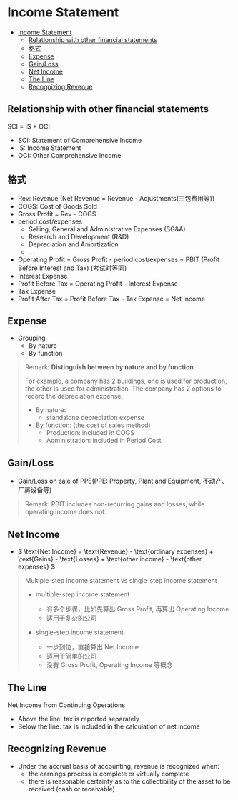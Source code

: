 # Income Statement

- [Income Statement](#income-statement)
  - [Relationship with other financial statements](#relationship-with-other-financial-statements)
  - [格式](#格式)
  - [Expense](#expense)
  - [Gain/Loss](#gainloss)
  - [Net Income](#net-income)
  - [The Line](#the-line)
  - [Recognizing Revenue](#recognizing-revenue)

## Relationship with other financial statements

SCI = IS + OCI

- SCI: Statement of Comprehensive Income
- IS: Income Statement
- OCI: Other Comprehensive Income

## 格式

- Rev: Revenue (Net Revenue = Revenue - Adjustments(三包费用等))
- COGS: Cost of Goods Sold
- Gross Profit = Rev - COGS
- period cost/expenses
  - Selling, General and Administrative Expenses (SG&A)
  - Research and Development (R&D)
  - Depreciation and Amortization
  - ...
- Operating Profit = Gross Profit - period cost/expenses = PBIT (Profit Before Interest and Tax) (考试时等同)
- Interest Expense
- Profit Before Tax = Operating Profit - Interest Expense
- Tax Expense
- Profit After Tax = Profit Before Tax - Tax Expense = Net Income

## Expense

- Grouping
  - By nature
  - By function

>Remark: **Distinguish between by nature and by function**
>
>For example, a company has 2 buildings, one is used for production, the other is used for administration. The company has 2 options to record the depreciation expense:
>
> - By nature:
>   - standalone depreciation expense
> - By function: (the cost of sales method)
>   - Production: included in COGS
>   - Administration: included in Period Cost

## Gain/Loss

- Gain/Loss on sale of PPE(PPE: Property, Plant and Equipment, 不动产、厂房设备等)

> Remark: PBIT includes non-recurring gains and losses, while operating income does not.

## Net Income

<!-- - $Net\ Income = (Revenue - ordinary\ expenses) + (Gains - Losses) + (other\ income - other\ expenses)$ -->
- $ \text{Net Income} = \text{Revenue} - \text{ordinary expenses} + \text{Gains} - \text{Losses} + \text{other income} - \text{other expenses} $

> Multiple-step income statement vs single-step income statement
>
> - multiple-step income statement
>   - 有多个步骤，比如先算出 Gross Profit, 再算出 Operating Income
>   - 适用于复杂的公司
>
> - single-step income statement
>   - 一步到位，直接算出 Net Income
>   - 适用于简单的公司
>   - 没有 Gross Profit, Operating Income 等概念

## The Line

Net Income from Continuing Operations

- Above the line: tax is reported separately
- Below the line: tax is included in the calculation of net income

## Recognizing Revenue

- Under the accrual basis of accounting, revenue is recognized when:
  - the earnings process is complete or virtually complete
  - there is reasonable certainty as to the collectibility of the asset to be received (cash or receivable)
